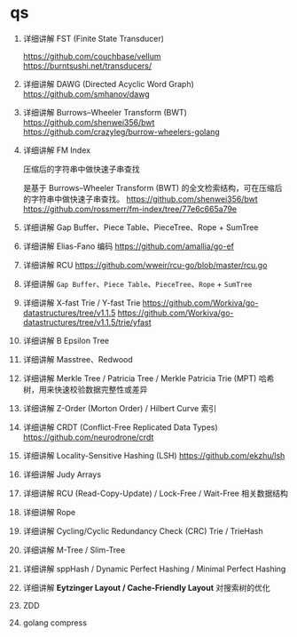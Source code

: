 # qs

1. 详细讲解 FST (Finite State Transducer)

   https://github.com/couchbase/vellum
   https://burntsushi.net/transducers/

2. 详细讲解 DAWG (Directed Acyclic Word Graph)
   https://github.com/smhanov/dawg
3. 详细讲解 Burrows–Wheeler Transform (BWT)
   https://github.com/shenwei356/bwt
   https://github.com/crazyleg/burrow-wheelers-golang
4. 详细讲解 FM Index

   压缩后的字符串中做快速子串查找

   是基于 Burrows–Wheeler Transform (BWT) 的全文检索结构，可在压缩后的字符串中做快速子串查找。
   https://github.com/shenwei356/bwt
   https://github.com/rossmerr/fm-index/tree/77e6c665a79e

5. 详细讲解 Gap Buffer、Piece Table、PieceTree、Rope + SumTree
6. 详细讲解 Elias-Fano 编码
   https://github.com/amallia/go-ef
7. 详细讲解 RCU
   https://github.com/wweir/rcu-go/blob/master/rcu.go
8. 详细讲解 `Gap Buffer`、`Piece Table`、`PieceTree`、`Rope` + `SumTree`
9. 详细讲解 X-fast Trie / Y-fast Trie
   https://github.com/Workiva/go-datastructures/tree/v1.1.5
   https://github.com/Workiva/go-datastructures/tree/v1.1.5/trie/yfast
10. 详细讲解 B Epsilon Tree
11. 详细讲解 Masstree、Redwood
12. 详细讲解 Merkle Tree / Patricia Tree / Merkle Patricia Trie (MPT)
    哈希树，用来快速校验数据完整性或差异
13. 详细讲解 Z-Order (Morton Order) / Hilbert Curve 索引
14. 详细讲解 CRDT (Conflict-Free Replicated Data Types)
    https://github.com/neurodrone/crdt
15. 详细讲解 Locality-Sensitive Hashing (LSH)
    https://github.com/ekzhu/lsh
16. 详细讲解 Judy Arrays
17. 详细讲解 RCU (Read-Copy-Update) / Lock-Free / Wait-Free 相关数据结构
18. 详细讲解 Rope
19. 详细讲解 Cycling/Cyclic Redundancy Check (CRC) Trie / TrieHash
20. 详细讲解 M-Tree / Slim-Tree
21. 详细讲解 sppHash / Dynamic Perfect Hashing / Minimal Perfect Hashing
22. 详细讲解 **Eytzinger Layout / Cache-Friendly Layout** 对搜索树的优化
23. ZDD
24. golang compress
